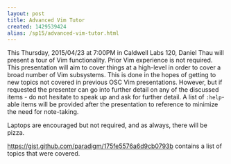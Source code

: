 ```yaml
---
layout: post
title: Advanced Vim Tutor
created: 1429539424
alias: /sp15/advanced-vim-tutor.html
---
```

This Thursday, 2015/04/23 at 7:00PM in Caldwell Labs 120, Daniel Thau
will present a tour of Vim functionality.  Prior Vim experience is not
required.  This presentation will aim to cover things at a high-level in
order to cover a broad number of Vim subsystems.  This is done in the
hopes of getting to new topics not covered in previous OSC Vim
presentations.  However, but if requested the presenter can go into
further detail on any of the discussed items - do not hesitate to speak
up and ask for further detail.  A list of `:help`-able items will be
provided after the presentation to reference to minimize the need for
note-taking.

Laptops are encouraged but not required, and as always, there will be pizza.

https://gist.github.com/paradigm/175fe5576a6d9cb0793b contains a list of topics that were covered.
